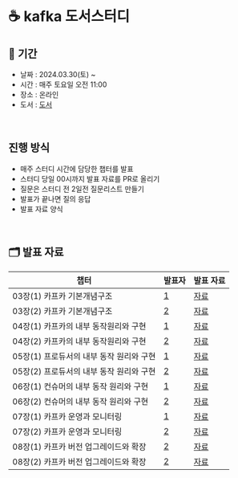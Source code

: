 # ☕️ kafka 도서스터디

## 📅 기간
- 날짜 : 2024.03.30(토) ~ 
- 시간 : 매주 토요일 오전 11:00 
- 장소 : 온라인 
- 도서 : <a href ="https://github.com/onlybooks/kafka2">도서</a>
<br>

## 진행 방식

- 매주 스터디 시간에 담당한 챕터를 발표
- 스터디 당일 00시까지 발표 자료를 PR로 올리기
- 질문은 스터디 전 2일전 질문리스트 만들기 
- 발표가 끝나면 질의 응답
- 발표 자료 양식

<br>

## 🗂️ 발표 자료

| 챕터     | 발표자                                                                       | 발표 자료 |
|--------|---------------------------------------------------------------------------|-------|
| 03장(1) 카프카 기본개념구조| [1](https://github.com/jaero0725) | [자료](https://github.com/)
| 03장(2) 카프카 기본개념구조| [2](https://github.com/jaero0725) | [자료](https://github.com/)
| 04장(1) 카프카의 내부 동작원리와 구현| [1](https://github.com/jaero0725) | [자료](https://github.com/)
| 04장(2) 카프카의 내부 동작원리와 구현| [2](https://github.com/jaero0725) | [자료](https://github.com/)
| 05장(1) 프로듀서의 내부 동작 원리와 구현| [1](https://github.com/jaero0725) | [자료](https://github.com/)
| 05장(2) 프로듀서의 내부 동작 원리와 구현| [2](https://github.com/jaero0725) | [자료](https://github.com/)
| 06장(1) 컨슈머의 내부 동작 원리와 구현| [1](https://github.com/jaero0725) | [자료](https://github.com/)
| 06장(2) 컨슈머의 내부 동작 원리와 구현| [2](https://github.com/jaero0725) | [자료](https://github.com/)
| 07장(1) 카프카 운영과 모니터링| [1](https://github.com/jaero0725) | [자료](https://github.com/)
| 07장(2) 카프카 운영과 모니터링| [2](https://github.com/jaero0725) | [자료](https://github.com/)
| 08장(1) 카프카 버전 업그레이드와 확장| [2](https://github.com/jaero0725) | [자료](https://github.com/)
| 08장(2) 카프카 버전 업그레이드와 확장| [2](https://github.com/jaero0725) | [자료](https://github.com/)

